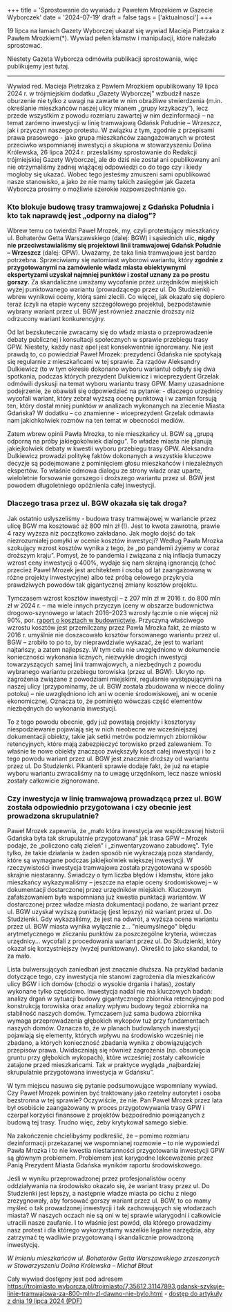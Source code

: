 +++
title = 'Sprostowanie do wywiadu z Pawełem Mrozekiem w Gazecie Wyborczek'
date = '2024-07-19'
draft = false
tags = ['aktualnosci']
+++

19 lipca na łamach Gazety Wyborczej ukazał się wywiad Macieja Pietrzaka z Pawłem Mrozkiem(*). Wywiad pełen kłamstw i manipulacji, które należało sprostować.

Niestety Gazeta Wyborcza odmówiła publikacji sprostowania, więc publikujemy jest tutaj. 

<!-- more -->

---

Wywiad red. Macieja Pietrzaka z Pawłem Mrozkiem opublikowany 19 lipca 2024 r. w trójmiejskim dodatku „Gazety Wyborczej” wzbudził nasze oburzenie nie tylko z uwagi na zawarte w nim obraźliwe stwierdzenia (m.in. określanie mieszkańców naszej ulicy mianem „grupy krzykaczy”), lecz przede wszystkim z powodu rozmiaru zawartej w nim dezinformacji – na temat zarówno inwestycji w linię tramwajową Gdańsk Południe – Wrzeszcz, jak i przyczyn naszego protestu. W związku z tym, zgodnie z przepisami prawa prasowego - jako grupa mieszkańców zaangażowanych w protest przeciwko wspomnianej inwestycji a skupiona w stowarzyszeniu Dolina Królewska, 26 lipca 2024 r. przesłaliśmy sprostowanie do Redakcji trójmiejskiej Gazety Wyborczej, ale do dziś nie został ani opublikowany ani nie otrzymaliśmy żadnej wiążącej odpowiedzi co do tego czy i kiedy mogłoby się ukazać. Wobec tego jesteśmy zmuszeni sami opublikować nasze stanowisko, a jako że nie mamy takich zasięgów jak Gazeta Wyborcza prosimy o możliwie szerokie rozpowszechnianie go.  

### Kto blokuje budowę trasy tramwajowej z Gdańska Południa i kto tak naprawdę jest „odporny na dialog”?

Wbrew temu co twierdzi Paweł Mrozek, my, czyli protestujący mieszkańcy ul. Bohaterów Getta Warszawskiego (dalej: BGW) i sąsiednich ulic, **nigdy nie przeciwstawialiśmy się projektowi linii tramwajowej Gdańsk Południe – Wrzeszcz** (dalej: GPW). Uważamy, że taka linia tramwajowa jest bardzo potrzebna. Sprzeciwiamy się natomiast wyborowi wariantu, który **zgodnie z przygotowanymi na zamówienie władz miasta obiektywnymi ekspertyzami uzyskał najmniej punktów i został uznany za po prostu gorszy**. Za skandaliczne uważamy wycofanie przez urzędników miejskich wyżej punktowanego wariantu (prowadzącego przez ul. Do Studzienki) - wbrew wynikowi oceny, którą sami zlecili. Co więcej, jak okazało się dopiero teraz (czyli na etapie wyceny szczegółowego projektu), bezpodstawnie wybrany wariant przez ul. BGW jest również znacznie droższy niż odrzucony wariant konkurencyjny.

Od lat bezskutecznie zwracamy się do władz miasta o przeprowadzenie debaty publicznej i konsultacji społecznych w sprawie przebiegu trasy GPW. Niestety, każdy nasz apel jest konsekwentnie ignorowany. Nie jest prawdą to, co powiedział Paweł Mrozek: prezydenci Gdańska nie spotykają się regularnie z mieszkańcami w tej sprawie. Za rządów Aleksandry Dulkiewicz (to w tym okresie dokonano wyboru wariantu) odbyły się dwa spotkania, podczas których prezydent Dulkiewicz i wiceprezydent Grzelak odmówili dyskusji na temat wyboru wariantu trasy GPW. Mamy uzasadnione podejrzenie, że obawiali się odpowiedzieć na pytanie: - dlaczego urzędnicy wycofali wariant, który zebrał wyższą ocenę punktową i w zamian forsują ten, który dostał mniej punktów w analizach wykonanych na zlecenie Miasta Gdańska? W dodatku – co znamienne - wiceprezydent Grzelak odmawia nam jakichkolwiek rozmów na ten temat w obecności mediów. 

Zatem wbrew opinii Pawła Mrozka, to nie mieszkańcy ul. BGW są „grupą odporną na próby jakiegokolwiek dialogu”. To władze miasta nie planują jakiejkolwiek debaty w kwestii wyboru przebiegu trasy GPW. Aleksandra Dulkiewicz prowadzi politykę faktów dokonanych a wszystkie kluczowe decyzje są podejmowane z pominięciem głosu mieszkańców i niezależnych ekspertów. To właśnie odmowa dialogu ze strony władz oraz uparte, wieloletnie forsowanie gorszego i droższego wariantu przez ul. BGW jest powodem długoletniego opóźnienia całej inwestycji. 

### Dlaczego trasa przez ul. BGW okazała się tak droga?

Jak ostatnio usłyszeliśmy - budowa trasy tramwajowej w wariancie przez ulicę BGW ma kosztować aż 800 mln zł (!). Jest to kwota zawrotna, prawie 4 razy wyższa niż początkowo zakładano. Jak mogło dojść do tak niezrozumiałej pomyłki w ocenie kosztów inwestycji? Według Pawła Mrozka szokujący wzrost kosztów wynika z tego, że „po pandemii żyjemy w coraz droższym kraju”. Pomysł, że to pandemia i związana z nią inflacja tłumaczy wzrost ceny inwestycji o 400%, wydaje się nam skrajną ignorancją (choć przecież Paweł Mrozek jest architektem i osobą od lat zaangażowaną w różne projekty inwestycyjne) albo też próbą celowego przykrycia prawdziwych powodów tak gigantycznej zmiany kosztów projektu. 

Tymczasem wzrost kosztów inwestycji – z 207 mln zł w 2016 r.  do 800 mln zł w 2024 r. – ma wiele innych przyczyn (ceny w obszarze budownictwa drogowo-szynowego w latach 2016–2023 wzrosły łącznie o nie więcej niż 90%, por. [raport o kosztach w budownictwie](raport-o-kosztach-w-budownictwie-2016-2023.pdf). Przyczyną właściwego wzrostu kosztów jest przemilczany przez Pawła Mrozka fakt, że miasto w 2016 r. umyślnie nie doszacowało kosztów forsowanego wariantu przez ul. BGW – zrobiło to po to, by nieprawdziwie wykazać, że jest to wariant najtańszy, a zatem najlepszy. W tym celu nie uwzględniono w dokumencie konieczności wykonania licznych, niezwykle drogich inwestycji towarzyszących samej linii tramwajowych, a niezbędnych z powodu wybranego wariantu przebiegu torowiska (przez ul. BGW). Ukryto np. zagrożenia związane z powodziami miejskimi, regularnie występującymi na naszej ulicy (przypominamy, że ul. BGW została zbudowana w niecce doliny potoku) – nie uwzględniono ich ani w ocenie środowiskowej, ani w ocenie ekonomicznej. Oznacza to, że pominięto wówczas część elementów niezbędnych do wykonania inwestycji. 

To z tego powodu obecnie, gdy już powstają projekty i kosztorysy niespodziewanie pojawiają się w nich nieobecne we wcześniejszej dokumentacji obiekty, takie jak setki metrów podziemnych zbiorników retencyjnych, które mają zabezpieczyć torowisko przed zalewaniem. To właśnie te nowe obiekty znacząco zwiększyły koszt całej inwestycji i to z tego powodu wariant przez ul. BGW jest znacznie droższy od wariantu przez ul. Do Studzienki. Pikanterii sprawie dodaje fakt, że już na etapie wyboru wariantu zwracaliśmy na to uwagę urzędnikom, lecz nasze wnioski zostały całkowicie zignorowane.

### Czy inwestycja w linię tramwajową prowadzącą przez ul. BGW została odpowiednio przygotowana i czy obecnie jest prowadzona skrupulatnie?

Paweł Mrozek zapewnia, że „mało która inwestycja we współczesnej historii Gdańska była tak skrupulatnie przygotowana” jak trasa GPW – Mrozek podaje, że „policzono całą zieleń” i „zinwentaryzowano zabudowę”. Tyle tylko, że takie działania w żaden sposób nie wykraczają poza standardy, które są wymagane podczas jakiejkolwiek większej inwestycji. W rzeczywistości inwestycja tramwajowa została przygotowana w sposób skrajnie niestaranny. Świadczy o tym liczba błędów i kłamstw, które jako mieszkańcy wykazywaliśmy – jeszcze na etapie oceny środowiskowej – w dokumentacji dostarczonej przez urzędników miejskich. Kluczowym zafałszowaniem była wspomniana już kwestia punktacji wariantów. W dostarczonej przez władze miasta dokumentacji podano, że wariant przez ul. BGW uzyskał wyższą punktację (jest lepszy) niż wariant przez ul. Do Studzienki. Gdy wykazaliśmy, że jest na odwrót, a wyższa ocena wariantu przez ul. BGW miasta wynika wyłącznie z... "nieumyślnego" błędu arytmetycznego w zliczaniu punktów za poszczególne kryteria, wówczas urzędnicy... wycofali z procedowania wariant przez ul. Do Studzienki, który okazał się korzystniejszy (wyżej punktowany). Określić to jako skandal, to za mało.

Lista bulwersujących zaniedbań jest znacznie dłuższa. Na przykład badania dotyczące tego, czy inwestycja nie stanowi zagrożenia dla mieszkańców ulicy BGW i ich domów (chodzi o wysokie drgania i hałas), zostały wykonane tylko częściowo. Inwestycja nadal nie ma kluczowych badań: analizy drgań w sytuacji budowy gigantycznego zbiornika retencyjnego pod konstrukcją torowiska oraz analizy wpływu budowy tegoż zbiornika na stabilność naszych domów. Tymczasem już sama budowa zbiornika wymaga przeprowadzenia głębokich wykopów tuż przy fundamentach naszych domów. Oznacza to, że w planach budowlanych inwestycji pojawiają się elementy, których wpływu na środowisko wcześniej nie zbadano, a których konieczność zbadania wynika z obowiązujących przepisów prawa. Uwidaczniają się również zagrożenia (np. obsunięcia gruntu przy głębokich wykopach), które wcześniej zostały całkowicie zatajone przed mieszkańcami. Tak w praktyce wygląda „najbardziej skrupulatnie przygotowana inwestycja w Gdańsku”.

W tym miejscu nasuwa się pytanie podsumowujące wspomniany wywiad. Czy Paweł Mrozek powinien być traktowany jako rzetelny autorytet i osoba bezstronna w tej sprawie? Oczywiście, że nie. Pan Paweł Mrozek przez lata był osobiście zaangażowany w proces przygotowywania trasy GPW i czerpał korzyści finansowe z projektów bezpośrednio powiązanych z budową tej trasy. Trudno więc, żeby krytykował samego siebie. 

Na zakończenie chcielibyśmy podkreślić, że – pomimo rozmiaru dezinformacji przekazanej we wspomnianej rozmowie – to nie wypowiedzi Pawła Mrozka i to nie kwestia niestaranności przygotowania inwestycji GPW są głównym problemem. Problemem jest karygodne lekceważenie przez Panią Prezydent Miasta Gdańska wyników raportu środowiskowego. 

Jeśli w wyniku przeprowadzonej przez profesjonalistów oceny oddziaływania na środowisko okazało się, że wariant trasy przez ul. Do Studzienki jest lepszy, a następnie władze miasta po cichu z niego zrezygnowały, aby forsować gorszy wariant przez ul. BGW, to co mamy myśleć o tak prowadzonej inwestycji i tak zachowujących się włodarzach miasta? W naszych oczach nie są oni w tej sprawie wiarygodni i całkowicie utracili nasze zaufanie. I to właśnie jest powód, dla którego prowadzimy nasz protest i dla którego wykorzystamy wszelkie legalne narzędzia, aby zatrzymać tę wadliwie przygotowaną i skandalicznie prowadzoną inwestycję.

*W imieniu mieszkańców ul. Bohaterów Getta Warszawskiego zrzeszonych w Stowarzyszeniu Dolina Królewska – Michał Błaut*

Cały wywiad dostępny jest pod adresem https://trojmiasto.wyborcza.pl/trojmiasto/7,35612,31147893,gdansk-szykuje-linie-tramwajowa-za-800-mln-zl-dawno-nie-bylo.html - [dostęp do artykuły z dnia 19 lipca 2024 (PDF)](mrozek_wyborcza.pdf)